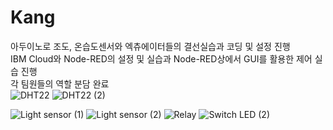 # Kang
아두이노로 조도, 온습도센서와 엑츄에이터들의 결선실습과 코딩 및 설정 진행<br/>
IBM Cloud와 Node-RED의 설정 및 실습과 Node-RED상에서 GUI를 활용한 제어 실습 진행<br/>
각 팀원들의 역할 분담 완료<br/>
![DHT22](https://user-images.githubusercontent.com/106138795/178645359-5d46c5b6-19d1-4fc7-9059-fba3b72de0d2.jpg)
![DHT22 (2)](https://user-images.githubusercontent.com/106138795/178645343-0d72b6ef-cd22-4a77-898f-8e6bbf0cf4d6.PNG)

![Light sensor (1)](https://user-images.githubusercontent.com/106138795/178645398-08b83655-f2d5-48db-a3b3-beabf223890f.jpg)
![Light sensor (2)](https://user-images.githubusercontent.com/106138795/178645402-778dae4f-fa4d-4856-b6c2-226e23970c46.jpg)
![Relay](https://user-images.githubusercontent.com/106138795/178645406-81e61cfe-cde5-4eba-bb0e-58ddbe83c89a.jpg)
![Switch LED (2)](https://user-images.githubusercontent.com/106138795/178645420-ade1bfa9-8423-4313-a735-deda989d957a.PNG)
